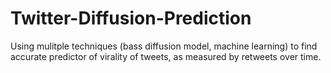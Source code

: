# Twitter-Diffusion-Prediction
Using mulitple techniques (bass diffusion model, machine learning) to find accurate predictor of virality of tweets, as measured by retweets over time.
